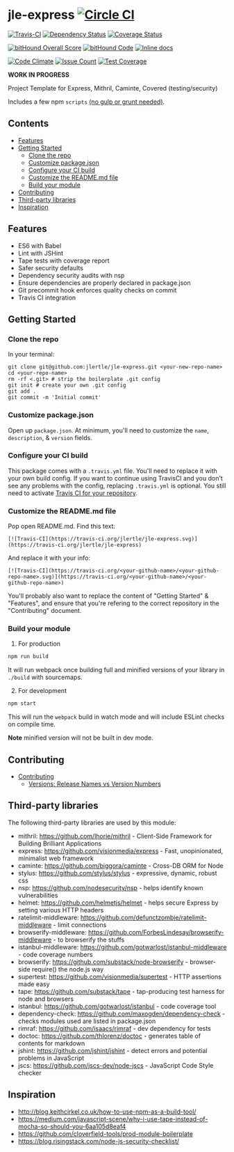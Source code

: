 # jle-express [![Circle CI](https://circleci.com/gh/jlertle/jle-express/tree/master.svg?style=svg)](https://circleci.com/gh/jlertle/jle-express/tree/master)
[![Travis-CI](https://travis-ci.org/jlertle/jle-express.svg)](https://travis-ci.org/jlertle/jle-express)
[![Dependency Status](https://gemnasium.com/jlertle/jle-express.svg)](https://gemnasium.com/jlertle/jle-express)
[![Coverage Status](https://coveralls.io/repos/jlertle/jle-express/badge.svg?branch=master&service=github)](https://coveralls.io/github/jlertle/jle-express?branch=master)

[![bitHound Overall Score](https://www.bithound.io/github/jlertle/jle-express/badges/score.svg)](https://www.bithound.io/github/jlertle/jle-express)
[![bitHound Code](https://www.bithound.io/github/jlertle/jle-express/badges/code.svg)](https://www.bithound.io/github/jlertle/jle-express)
[![Inline docs](http://inch-ci.org/github/jlertle/jle-express.svg?branch=master)](http://inch-ci.org/github/jlertle/jle-express)

[![Code Climate](https://codeclimate.com/github/jlertle/jle-express/badges/gpa.svg)](https://codeclimate.com/github/jlertle/jle-express)
[![Issue Count](https://codeclimate.com/github/jlertle/jle-express/badges/issue_count.svg)](https://codeclimate.com/github/jlertle/jle-express)
[![Test Coverage](https://codeclimate.com/github/jlertle/jle-express/badges/coverage.svg)](https://codeclimate.com/github/jlertle/jle-express/coverage)

<!-- [![Build status](https://ci.appveyor.com/api/projects/status/pkey0tj2q28u6vr4?svg=true)](https://ci.appveyor.com/project/jlertle/jle-express) -->

**WORK IN PROGRESS**

Project Template for Express, Mithril, Caminte, Covered (testing/security)

Includes a few npm `scripts` [(no gulp or grunt needed)](http://blog.keithcirkel.co.uk/how-to-use-npm-as-a-build-tool).

<!-- START doctoc generated TOC please keep comment here to allow auto update -->
<!-- DON'T EDIT THIS SECTION, INSTEAD RE-RUN doctoc TO UPDATE -->
## Contents

- [Features](#features)
- [Getting Started](#getting-started)
  - [Clone the repo](#clone-the-repo)
  - [Customize package.json](#customize-packagejson)
  - [Configure your CI build](#configure-your-ci-build)
  - [Customize the README.md file](#customize-the-readmemd-file)
  - [Build your module](#build-your-module)
- [Contributing](#contributing)
- [Third-party libraries](#third-party-libraries)
- [Inspiration](#inspiration)

<!-- END doctoc generated TOC please keep comment here to allow auto update -->

## Features

* ES6 with Babel
* Lint with JSHint
* Tape tests with coverage report
* Safer security defaults
* Dependency security audits with nsp
* Ensure dependencies are properly declared in package.json
* Git precommit hook enforces quality checks on commit
* Travis CI integration


## Getting Started

### Clone the repo

In your terminal:

```
git clone git@github.com:jlertle/jle-express.git <your-new-repo-name>
cd <your-repo-name>
rm -rf <.git> # strip the boilerplate .git config
git init # create your own .git config
git add .
git commit -m 'Initial commit'
```

### Customize package.json

Open up `package.json`. At minimum, you'll need to customize the `name`, `description`, & `version` fields.


### Configure your CI build

This package comes with a `.travis.yml` file. You'll need to replace it with your own build config. If you want to continue using TravisCI and you don't see any problems with the config, replacing `.travis.yml` is optional. You still need to activate [Travis CI for your repository](http://docs.travis-ci.com/user/getting-started/).


### Customize the README.md file

Pop open README.md. Find this text:

```
[![Travis-CI](https://travis-ci.org/jlertle/jle-express.svg)](https://travis-ci.org/jlertle/jle-express)
```

And replace it with your info:

```
[![Travis-CI](https://travis-ci.org/<your-github-name>/<your-github-repo-name>.svg)](https://travis-ci.org/<your-github-name>/<your-github-repo-name>)
```

You'll probably also want to replace the content of "Getting Started" & "Features", and ensure that you're refering to the correct repository in the "Contributing" document.


### Build your module

1. For production

  ```sh
  npm run build
  ```

  It will run webpack once building full and minified versions of your library in `./build` with sourcemaps.


2. For development

  ```sh
  npm start
  ```

  This will run the `webpack` build in watch mode and will include ESLint checks on compile time.

  <!-- ![webpack](https://cloud.githubusercontent.com/assets/175264/8304834/d66f7944-19ec-11e5-9feb-9f66caa5c593.gif) -->

  **Note** minified version will not be built in dev mode.

## Contributing

- [Contributing](docs/contributing/index.md)
  - [Versions: Release Names vs Version Numbers](docs/contributing/versions/index.md)

## Third-party libraries

  The following third-party libraries are used by this module:

  * mithril: https://github.com/lhorie/mithril - Client-Side Framework for Building Brilliant Applications
  * express: https://github.com/visionmedia/express - Fast, unopinionated, minimalist web framework
  * caminte: https://github.com/biggora/caminte - Cross-DB ORM for Node
  * stylus: https://github.com/stylus/stylus - expressive, dynamic, robust css
  * nsp: https://github.com/nodesecurity/nsp - helps identify known vulnerabilities
  * helmet: https://github.com/helmetjs/helmet - helps secure Express by setting various HTTP headers
  * ratelimit-middleware: https://github.com/defunctzombie/ratelimit-middleware - limit connections
  * browserify-middleware: https://github.com/ForbesLindesay/browserify-middleware - to browserify the stuffs
  * istanbul-middleware: https://github.com/gotwarlost/istanbul-middleware - code coverage numbers
  * browserify: https://github.com/substack/node-browserify - browser-side require() the node.js way
  * supertest: https://github.com/visionmedia/supertest - HTTP assertions made easy
  * tape: https://github.com/substack/tape - tap-producing test harness for node and browsers
  * istanbul: https://github.com/gotwarlost/istanbul - code coverage tool
  * dependency-check: https://github.com/maxogden/dependency-check - checks modules used are listed in package.json
  * rimraf: https://github.com/isaacs/rimraf - dev dependency for tests
  * doctoc: https://github.com/thlorenz/doctoc - generates table of contents for markdown
  * jshint: https://github.com/jshint/jshint - detect errors and potential problems in JavaScript
  * jscs: https://github.com/jscs-dev/node-jscs - JavaScript Code Style checker

## Inspiration
  * http://blog.keithcirkel.co.uk/how-to-use-npm-as-a-build-tool/
  * https://medium.com/javascript-scene/why-i-use-tape-instead-of-mocha-so-should-you-6aa105d8eaf4
  * https://github.com/cloverfield-tools/prod-module-boilerplate
  * https://blog.risingstack.com/node-js-security-checklist/
